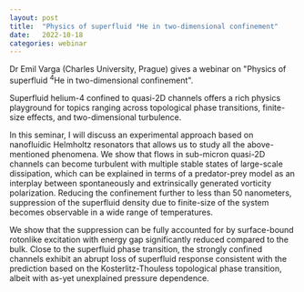 ```yaml
---
layout: post
title:  "Physics of superfluid ⁴He in two-dimensional confinement"
date:   2022-10-18
categories: webinar
---
```

Dr Emil Varga (Charles University, Prague) gives a webinar on "Physics of superfluid <sup>4</sup>He in two-dimensional confinement".

Superfluid helium-4 confined to quasi-2D channels offers a rich physics playground for topics ranging across topological phase transitions, finite-size effects, and two-dimensional turbulence. 

In this seminar, I will discuss an experimental approach based on nanofluidic Helmholtz resonators that allows us to study all the above-mentioned phenomena. We show that flows in sub-micron quasi-2D channels can become turbulent with multiple stable states of large-scale dissipation, which can be explained in terms of a predator-prey model as an interplay between spontaneously and extrinsically generated vorticity polarization. Reducing the confinement further to less than 50 nanometers, suppression of the superfluid density due to finite-size of the system becomes observable in a wide range of temperatures. 

We show that the suppression can be fully accounted for by surface-bound rotonlike excitation with energy gap significantly reduced compared to the bulk. Close to the superfluid phase transition, the strongly confined channels exhibit an abrupt loss of superfluid response consistent with the prediction based on the Kosterlitz-Thouless topological phase transition, albeit with as-yet unexplained pressure dependence.
